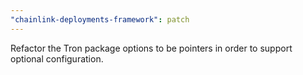 ```yaml
---
"chainlink-deployments-framework": patch
---
```


Refactor the Tron package options to be pointers in order to support optional configuration.
